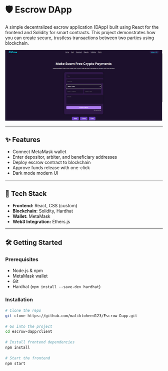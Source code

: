 # 🛡️ Escrow DApp

A simple decentralized escrow application (DApp) built using React for the frontend and Solidity for smart contracts. This project demonstrates how you can create secure, trustless transactions between two parties using blockchain.

![App Preview](./screenshot.png)

---

## ✨ Features

- Connect MetaMask wallet
- Enter depositor, arbiter, and beneficiary addresses
- Deploy escrow contract to blockchain
- Approve funds release with one-click
- Dark mode modern UI

---

## 🚀 Tech Stack

- **Frontend:** React, CSS (custom)
- **Blockchain:** Solidity, Hardhat
- **Wallet:** MetaMask
- **Web3 Integration:** Ethers.js

---

## 🛠️ Getting Started

### Prerequisites

- Node.js & npm
- MetaMask wallet
- Git
- Hardhat (`npm install --save-dev hardhat`)

### Installation

```bash
# Clone the repo
git clone https://github.com/maliktoheed123/Escrow-Dapp.git

# Go into the project
cd escrow-dapp/client

# Install frontend dependencies
npm install

# Start the frontend
npm start
